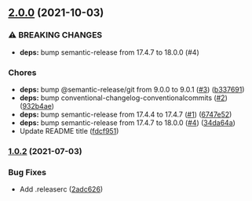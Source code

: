 ## [2.0.0](https://github.com/djdmbrwsk/common-semantic-release/compare/v1.0.2...v2.0.0) (2021-10-03)


### ⚠ BREAKING CHANGES

* **deps:** bump semantic-release from 17.4.7 to 18.0.0 (#4)

### Chores

* **deps:** bump @semantic-release/git from 9.0.0 to 9.0.1 ([#3](https://github.com/djdmbrwsk/common-semantic-release/issues/3)) ([b337691](https://github.com/djdmbrwsk/common-semantic-release/commit/b33769102bc9f477bed2b252ac6f90680039ec0a))
* **deps:** bump conventional-changelog-conventionalcommits ([#2](https://github.com/djdmbrwsk/common-semantic-release/issues/2)) ([932b4ae](https://github.com/djdmbrwsk/common-semantic-release/commit/932b4aed64041f64226eb525d0736fe08fcf3b18))
* **deps:** bump semantic-release from 17.4.4 to 17.4.7 ([#1](https://github.com/djdmbrwsk/common-semantic-release/issues/1)) ([6747e52](https://github.com/djdmbrwsk/common-semantic-release/commit/6747e52ed2e2917e99dede18b8d798f8be42ed9c))
* **deps:** bump semantic-release from 17.4.7 to 18.0.0 ([#4](https://github.com/djdmbrwsk/common-semantic-release/issues/4)) ([34da64a](https://github.com/djdmbrwsk/common-semantic-release/commit/34da64a8696050cf5d34222e28f993c656630d4f))
* Update README title ([fdcf951](https://github.com/djdmbrwsk/common-semantic-release/commit/fdcf951708e1dbb2a73da0c67992a7719088d324))

### [1.0.2](https://github.com/djdmbrwsk/common-semantic-release/compare/v1.0.1...v1.0.2) (2021-07-03)


### Bug Fixes

* Add .releaserc ([2adc626](https://github.com/djdmbrwsk/common-semantic-release/commit/2adc626411d4bdfb96980d33b6a59d3f6d2317fa))
